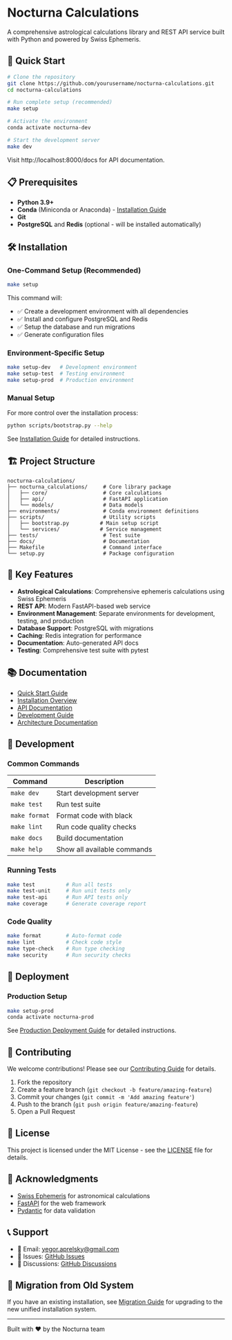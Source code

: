 # Nocturna Calculations

A comprehensive astrological calculations library and REST API service built with Python and powered by Swiss Ephemeris.

## 🚀 Quick Start

```bash
# Clone the repository
git clone https://github.com/yourusername/nocturna-calculations.git
cd nocturna-calculations

# Run complete setup (recommended)
make setup

# Activate the environment
conda activate nocturna-dev

# Start the development server
make dev
```

Visit http://localhost:8000/docs for API documentation.

## 📋 Prerequisites

- **Python 3.9+**
- **Conda** (Miniconda or Anaconda) - [Installation Guide](https://docs.conda.io/en/latest/miniconda.html)
- **Git**
- **PostgreSQL** and **Redis** (optional - will be installed automatically)

## 🛠️ Installation

### One-Command Setup (Recommended)

```bash
make setup
```

This command will:

- ✅ Create a development environment with all dependencies
- ✅ Install and configure PostgreSQL and Redis
- ✅ Setup the database and run migrations
- ✅ Generate configuration files

### Environment-Specific Setup

```bash
make setup-dev   # Development environment
make setup-test  # Testing environment
make setup-prod  # Production environment
```

### Manual Setup

For more control over the installation process:

```bash
python scripts/bootstrap.py --help
```

See [Installation Guide](docs/installation/README.md) for detailed instructions.

## 🏗️ Project Structure

```
nocturna-calculations/
├── nocturna_calculations/     # Core library package
│   ├── core/                  # Core calculations
│   ├── api/                   # FastAPI application
│   └── models/                # Data models
├── environments/              # Conda environment definitions
├── scripts/                   # Utility scripts
│   ├── bootstrap.py          # Main setup script
│   └── services/             # Service management
├── tests/                     # Test suite
├── docs/                      # Documentation
├── Makefile                   # Command interface
└── setup.py                   # Package configuration
```

## 🎯 Key Features

- **Astrological Calculations**: Comprehensive ephemeris calculations using Swiss Ephemeris
- **REST API**: Modern FastAPI-based web service
- **Environment Management**: Separate environments for development, testing, and production
- **Database Support**: PostgreSQL with migrations
- **Caching**: Redis integration for performance
- **Documentation**: Auto-generated API docs
- **Testing**: Comprehensive test suite with pytest

## 📚 Documentation

- [Quick Start Guide](docs/installation/quickstart.md)
- [Installation Overview](docs/installation/README.md)
- [API Documentation](docs/api/README.md)
- [Development Guide](docs/development/README.md)
- [Architecture Documentation](docs/architecture/)

## 🧪 Development

### Common Commands

| Command       | Description                 |
| ------------- | --------------------------- |
| `make dev`    | Start development server    |
| `make test`   | Run test suite              |
| `make format` | Format code with black      |
| `make lint`   | Run code quality checks     |
| `make docs`   | Build documentation         |
| `make help`   | Show all available commands |

### Running Tests

```bash
make test          # Run all tests
make test-unit     # Run unit tests only
make test-api      # Run API tests only
make coverage      # Generate coverage report
```

### Code Quality

```bash
make format        # Auto-format code
make lint          # Check code style
make type-check    # Run type checking
make security      # Run security checks
```

## 🚢 Deployment

### Production Setup

```bash
make setup-prod
conda activate nocturna-prod
```

See [Production Deployment Guide](docs/deployment/production.md) for detailed instructions.

## 🤝 Contributing

We welcome contributions! Please see our [Contributing Guide](CONTRIBUTING.md) for details.

1. Fork the repository
2. Create a feature branch (`git checkout -b feature/amazing-feature`)
3. Commit your changes (`git commit -m 'Add amazing feature'`)
4. Push to the branch (`git push origin feature/amazing-feature`)
5. Open a Pull Request

## 📄 License

This project is licensed under the MIT License - see the [LICENSE](LICENSE) file for details.

## 🙏 Acknowledgments

- [Swiss Ephemeris](https://www.astro.com/swisseph/) for astronomical calculations
- [FastAPI](https://fastapi.tiangolo.com/) for the web framework
- [Pydantic](https://pydantic-docs.helpmanual.io/) for data validation

## 📞 Support

- 📧 Email: yegor.aprelsky@gmail.com
- 🐛 Issues: [GitHub Issues](https://github.com/yourusername/nocturna-calculations/issues)
- 💬 Discussions: [GitHub Discussions](https://github.com/yourusername/nocturna-calculations/discussions)

## 🔄 Migration from Old System

If you have an existing installation, see [Migration Guide](MIGRATION_GUIDE.md) for upgrading to the new unified installation system.

---

Built with ❤️ by the Nocturna team 